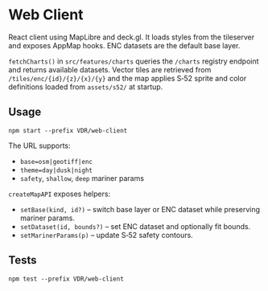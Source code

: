 # Web Client

React client using MapLibre and deck.gl.  It loads styles from the tileserver and exposes AppMap hooks. ENC datasets are the default base layer.

`fetchCharts()` in `src/features/charts` queries the `/charts` registry endpoint and
returns available datasets. Vector tiles are retrieved from
`/tiles/enc/{id}/{z}/{x}/{y}` and the map applies S‑52 sprite and color
definitions loaded from `assets/s52/` at startup.

## Usage
```
npm start --prefix VDR/web-client
```
The URL supports:
- `base=osm|geotiff|enc`
- `theme=day|dusk|night`
- `safety`, `shallow`, `deep` mariner params

`createMapAPI` exposes helpers:
- `setBase(kind, id?)` – switch base layer or ENC dataset while preserving mariner params.
- `setDataset(id, bounds?)` – set ENC dataset and optionally fit bounds.
- `setMarinerParams(p)` – update S‑52 safety contours.

## Tests
```
npm test --prefix VDR/web-client
```
